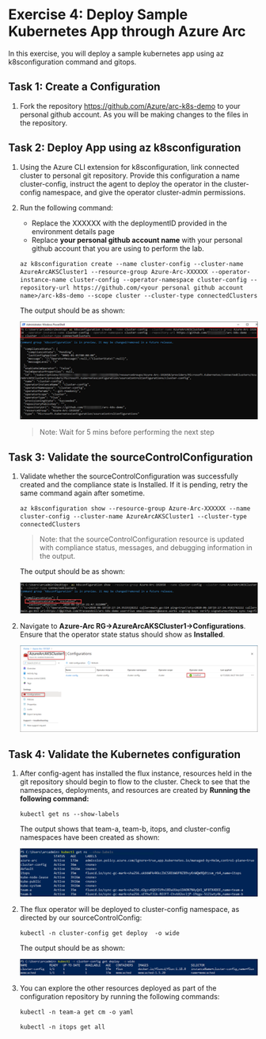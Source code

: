 # Exercise 4: Deploy Sample Kubernetes App through Azure Arc

In this exercise, you will deploy a sample kubernetes app using az k8sconfiguration command and gitops.

## Task 1: Create a Configuration

1. Fork the repository https://github.com/Azure/arc-k8s-demo to your personal github account. As you will be making changes to the files in the repository.

## Task 2: Deploy App using az k8sconfiguration

1. Using the Azure CLI extension for k8sconfiguration, link connected cluster to personal git repository. Provide this configuration a name cluster-config, instruct the agent to deploy the operator in the cluster-config namespace, and give the operator cluster-admin permissions. 

2. Run the following command:
   - Replace the XXXXXX with the deploymentID provided in the environment details page
   - Replace **your personal github account name** with your personal github account that you are using to perform the lab.

   ```
   az k8sconfiguration create --name cluster-config --cluster-name AzureArcAKSCluster1 --resource-group Azure-Arc-XXXXXX --operator-instance-name cluster-config --operator-namespace cluster-config --repository-url https://github.com/<your personal github account name>/arc-k8s-demo --scope cluster --cluster-type connectedClusters
   ```
   
   The output should be as shown:

   ![](./images/arc-0023.png) 
   
     > Note: Wait for 5 mins before performing the next step

## Task 3: Validate the sourceControlConfiguration

1. Validate whether the sourceControlConfiguration was successfully created and the compliance state is Installed. If it is pending, retry the same command again after sometime.

   ```
   az k8sconfiguration show --resource-group Azure-Arc-XXXXXX --name cluster-config --cluster-name AzureArcAKSCluster1 --cluster-type connectedClusters
   ```
     > Note: that the sourceControlConfiguration resource is updated with compliance status, messages, and debugging information in the output.

   The output should be as shown:

   ![](./images/arc-0024.png) 
  
2. Navigate to **Azure-Arc RG->AzureArcAKSCluster1->Configurations**. Ensure that the operator state status should show as **Installed**.

   ![](./images/azure-arc-10.png) 
  
## Task 4:  Validate the Kubernetes configuration

1. After config-agent has installed the flux instance, resources held in the git repository should begin to flow to the cluster. Check to see that the namespaces, deployments, and resources are created by **Running the following command:**

   ```
   kubectl get ns --show-labels
   ```
 
   The output shows that team-a, team-b, itops, and cluster-config namespaces have been created as shown:
  
   ![](./images/azure-arc-11.png) 
   
2. The flux operator will be deployed to cluster-config namespace, as directed by our sourceControlConfig:
      
    ```
    kubectl -n cluster-config get deploy  -o wide
    ```
   
    The output should be as shown:
   
    ![](./images/azure-arc-12.png) 
  
3. You can explore the other resources deployed as part of the configuration repository by running the following commands:

   ```
   kubectl -n team-a get cm -o yaml
   ```
   
   ```
   kubectl -n itops get all
   ```
